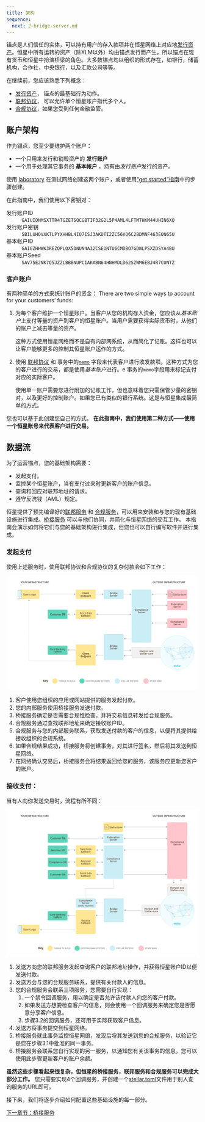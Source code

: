 ```yaml
---
title: 架构
sequence:
  next: 2-bridge-server.md
---
```


锚点是人们信任的实体，可以持有用户的存入款项并在恒星网络上对应地[发行资产](../issuing-assets.md)。恒星中所有运转的资产（除XLM以外）均由锚点发行而产生，所以锚点在现有货币和恒星中扮演桥梁的角色。大多数锚点均以组织的形式存在，如银行，储蓄机构，合作社，中央银行，以及汇款公司等等。

在继续前，您应该熟悉下列概念：

- [发行资产](../issuing-assets.md)， 锚点的最基础行为动作。
- [联邦协议](../concepts/federation.md)， 可以允许单个恒星账户指代多个人。
- [合规协议](../compliance-protocol.md)，如果您受到任何金融监管。


## 账户架构

作为锚点，您至少要维护两个账户：

- 一个只用来发行和销毁资产的 **发行账户**
- 一个用于处理其它事务的 **基本帐户** ，持有由*发行账户*发行的资产。

使用 [laboratory](https://stellar.org/laboratory/) 在测试网络创建这两个账户，或者使用[“get started”指南](../get-started/create-account.md)中的步骤创建。

在此指南中，我们使用以下密钥对：

<dl>
  <dt>发行账户ID</dt>
  <dd><code>GAIUIQNMSXTTR4TGZETSQCGBTIF32G2L5P4AML4LFTMTHKM44UHIN6XQ</code></dd>
  <dt>发行账户密钥</dt>
  <dd><code>SBILUHQVXKTLPYXHHBL4IQ7ISJ3AKDTI2ZC56VQ6C2BDMNF463EON65U</code></dd>
  <dt>基本帐户ID</dt>
  <dd><code>GAIGZHHWK3REZQPLQX5DNUN4A32CSEONTU6CMDBO7GDWLPSXZDSYA4BU</code></dd>
  <dt>基本账户Seed</dt>
  <dd><code>SAV75E2NK7Q5JZZLBBBNUPCIAKABN64HNHMDLD62SZWM6EBJ4R7CUNTZ</code></dd>
</dl>



### 客户账户

有两种简单的方式来统计账户的资金：
There are two simple ways to account for your customers’ funds:

1. 为每个客户维护一个恒星账户。当客户从您的机构存入资金，您应该从*基本账户*上支付等量的资产到客户的恒星账户。当用户需要获得实际货币时，从他们的账户上减去等量的资产。

    这种方式使用恒星网络而不是自有内部网系统，从而简化了记账。这样也可以让客户能够更多的控制其恒星账户运作的方式。

2. 使用 [联邦协议](../concepts/federation.md) 和 事务中的[`memo`](../concepts/transactions.md#memo) 字段来代表客户进行收发款项。这种方式为您的客户进行的交易，都是使用*基本账户*进行。e 事务的`memo`字段用来标记支付对应的实际客户。

    使用单一账户需要您进行附加的记账工作，但也意味着您只需保管少量的密钥对，以及更好的控制账户。如果您已有类似的银行系统。这是与恒星集成最简单的方式。

您也可以基于此创建您自己的方式。 **在此指南中，我们使用第二种方式——使用一个恒星账号来代表客户进行交易。**


## 数据流 

为了运营锚点，您的基础架构需要：

- 发起支付。
- 监控某个恒星账户，当有支付过来时更新客户的账户信息。
- 查询和回应对联邦地址的请求。
- 遵守反洗钱（AML）规定。

恒星提供了预先编译好的[联邦服务](https://github.com/stellar/go/tree/master/services/federation) 和 [合规服务](https://github.com/stellar/bridge-server/blob/master/readme_compliance.md)，可以用来安装和与您的现有基础设施进行集成。[桥接服务](https://github.com/stellar/bridge-server/blob/master/readme_bridge.md) 可以与他们协同，并简化与恒星网络的交互工作。 本指南会演示如何将它们与您的基础架构进行集成，但您也可以自行编写软件并进行集成。

### 发起支付

使用上述服务时，使用联邦协议和合规协议的复杂付款会如下工作：

![发起支付图示](assets/anchor-send-payment-compliance.png)

1. 客户使用您组织的应用或网站提供的服务发起付款。
2. 您的内部服务使用桥接服务发送付款。
3. 桥接服务确定是否需要合规性检查，并将交易信息转发给合规服务。
4. 合规服务通过查找联邦地址来确定接收账户ID。
5. 合规服务与您的内部服务联系，获取发送付款的客户的信息，以便将其提供给接收组织的合规系统。
6. 如果合规结果成功，桥接服务将创建事务，对其进行签名，然后将其发送到恒星网络。
7. 在网络确认交易后，桥接服务会将结果返回给您的服务，该服务应更新您客户的账户。

### 接收支付：

当有人向你发送交易时，流程有所不同：

![接收支付图示](assets/anchor-receive-payment-compliance.png)

1. 发送方向您的联邦服务发起查询客户的联邦地址操作，并获得恒星账户ID以便发送付款。
2. 发送方会与您的合规服务联系，提供有关付款人的信息。
3. 您的合规服务会联系三项服务，您需要自行实现：
    1. 一个禁令回调服务，用以确定是否允许该付款人向您的客户付款。
    2. 如果发送方想要检查客户的信息，则会使用一个回调服务来确定您是否愿意分享客户信息。
    3. 步骤3.2的回调服务，还可用于实际获取客户信息。
4. 发送方将事务提交到恒星网络。
5. 桥接服务就此事务监控恒星网络，发现后将其发送到您的合规服务，以验证它是您在步骤3.1中批准的同一事务。
6. 桥接服务会联系您自行实现的另一服务，以通知您有关该事务的信息。您可以使用此步骤更新客户的账户余额。

**虽然这些步骤看起来很复杂，但恒星的桥接服务，联邦服务和合规服务可以完成大部分工作。** 您只需要实现4个回调服务，并创建一个[stellar.toml](../concepts/stellar-toml.html)文件用于别人查询服务的URL即可。

接下来，我们将逐步介绍如何配置这些基础设施的每一部分。

<nav class="sequence-navigation">
  <a rel="next" href="2-bridge-server.md">下一章节：桥接服务</a>
</nav>
